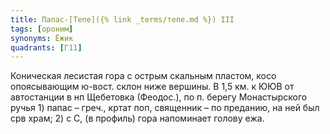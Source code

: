 ```yaml
---
title: Папас-[Тепе]({% link _terms/тепе.md %}) III
tags: [ороним]
synonyms: Ёжик
quadrants: [Г11]
---
```


Коническая лесистая гора с острым скальным пластом, косо опоясывающим ю-вост.
склон ниже вершины. В 1,5 км. к ЮЮВ от автостанции в нп Щебетовка (Феодос.), по
п. берегу Монастырского ручья 1) папас – греч., кртат поп, священник – по
преданию, на ней был срв храм; 2) с С, (в профиль) гора напоминает голову ежа.
